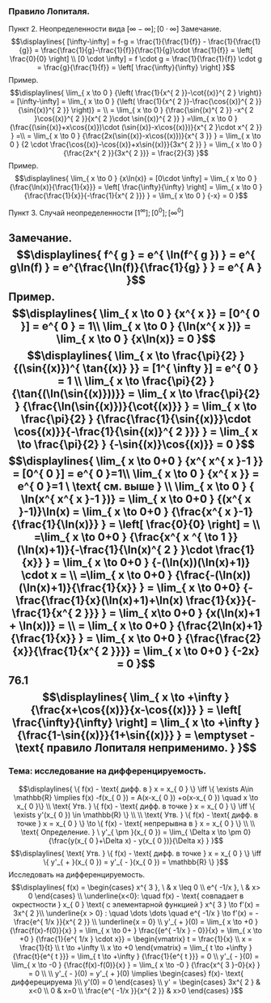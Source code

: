 ### Правило Лопиталя. 
Пункт 2. Неопределенности вида ${[\infty-\infty];[0 \cdot \infty]}$
Замечание.
$$\displaylines{
[\infty-\infty] = f-g = \frac{1}{\frac{1}{f}} - \frac{1}{\frac{1}{g}} = \frac{\frac{1}{g}-\frac{1}{f}}{\frac{1}{g}\cdot \frac{1}{f}} = \left[ \frac{0}{0} \right] \\
[0 \cdot  \infty] = f \cdot  g = \frac{1}{\frac{1}{f}} \cdot  g = \frac{g}{\frac{1}{f}} = \left[ \frac{\infty}{\infty} \right]
}$$
Пример.
$$\displaylines{
\lim_{ x \to 0 } {\left( \frac{1}{x^{ 2 }}-\cot{(x)}^{ 2 } \right)} = [\infty-\infty] = \lim_{ x \to 0 } {\left( \frac{1}{x^{ 2 }}-\frac{\cos{(x)}^{ 2 }}{\sin{(x)}^{ 2 }}  \right)} = \\ =  \lim_{ x \to 0 } {\frac{\sin{(x)^{ 2 }} -x^{ 2 }\cos{(x)}^{ 2 }}{x^{ 2 }\cdot  \sin{(x)}^{ 2 }} } =\lim_{ x \to 0 } {\frac{(\sin{(x)}+x\cos{(x)})\cdot (\sin{(x)}-x\cos{(x)})}{x^{ 2 }\cdot x^{ 2 }} } =\\
= \lim_{ x \to 0 } {\frac{2x(\sin{(x)}-x\cos{(x)})}{x^{ 3 }} } = \lim_{ x \to 0 } {2 \cdot  \frac{\cos{(x)}-\cos{(x)}+x\sin{(x)}}{3x^{ 2 }} } = \lim_{ x \to 0 } {\frac{2x^{ 2 }}{3x^{ 2 }}} = \frac{2}{3}
}$$
Пример.
$$\displaylines{
\lim_{ x \to 0 } {x\ln(x)} = [0\cdot \infty] = \lim_{ x \to 0 } {\frac{\ln(x)}{\frac{1}{x}}} = \left[ \frac{\infty}{\infty} \right] = \lim_{ x \to 0 } {\frac{\frac{1}{x}}{-\frac{1}{x^{ 2 }}} } = \lim_{ x \to 0 } {-x} = 0
}$$

Пункт 3. Случай неопределенности ${[1^{ \infty }];[0^{ 0 }]; [\infty^{ 0 }]}$

Замечание.
$$\displaylines{
f^{ g } = e^{ \ln(f^{ g }) } = e^{ g\ln(f) } = e^{\frac{\ln(f)}{\frac{1}{g} }  } = e^{ A }
}$$
Пример.
$$\displaylines{
\lim_{ x \to 0 } {x^{ x }} = [0^{ 0 }] = e^{ 0 } = 1\\ 
\lim_{ x \to 0 } {\ln(x^{ x })} = \lim_{ x \to 0 } {x\ln(x)} = 0 
}$$
$$\displaylines{
\lim_{ x \to \frac{\pi}{2} } {(\sin{(x)})^{ \tan{(x)} }} = [1^{ \infty }] = e^{ 0 } = 1 \\
\lim_{ x \to \frac{\pi}{2} } {\tan{(\ln(\sin{(x)}))}} = \lim_{ x \to \frac{\pi}{2} } {\frac{\ln(\sin{(x)})}{\cot{(x)}} } = \lim_{ x \to \frac{\pi}{2} } {\frac{\frac{1}{\sin{(x)}}\cdot \cos{(x)}}{-\frac{1}{\sin{(x)}^{ 2 }}} } = \lim_{ x \to \frac{\pi}{2} } {-\sin{(x)}\cos{(x)}} = 0
}$$
$$\displaylines{
\lim_{ x \to 0+0 } {x^{ x^{ x }-1 }} = [0^{ 0 }] = e^{ 0 }=1\\
\lim_{ x \to 0 } {x^{ x }} = e^{ 0 }=1 \ \text{ см. выше } \\
\lim_{ x \to 0 } { \ln(x^{ x^{ x }-1 })} = \lim_{ x \to 0+0 } {(x^{ x }-1)}\ln(x) = \lim_{ x \to 0+0 } {\frac{x^{ x }-1}{\frac{1}{\ln(x)}} } = \left[ \frac{0}{0} \right] =  \\ =\lim_{ x \to 0+0 } {\frac{x^{ x ^{ \to  1 }}(\ln(x)+1)}{-\frac{1}{\ln(x)^{ 2 } }\cdot  \frac{1}{x}} } = \lim_{ x \to 0+0 } {-(\ln(x))(\ln(x)+1)} \cdot x = \\
=\lim_{ x \to 0+0 } {\frac{-(\ln(x))(\ln(x)+1)}{\frac{1}{x}} } =  \lim_{ x \to 0+0} {-\frac{\frac{1}{x}(\ln(x)+1)+\ln(x) \frac{1}{x}}{-\frac{1}{x^{ 2 }}} } = \lim_{ x\to 0+0 } {x(\ln(x)+1 + \ln(x))} = \\ =  \lim_{ x \to 0+0 } {\frac{2\ln(x)+1}{\frac{1}{x}} } = \lim_{ x \to 0+0 } {\frac{\frac{2}{x}}{\frac{1}{x^{ 2 }}}} = \lim_{ x \to 0+0 } {-2x} = 0
}$$
76.1
$$\displaylines{
\lim_{ x \to +\infty } {\frac{x+\cos{(x)}}{x-\cos{(x)}} } = \left[ \frac{\infty}{\infty} \right] = \lim_{ x \to +\infty } {\frac{1-\sin{(x)}}{1+\sin{(x)}} } = \emptyset - \text{ правило Лопиталя неприменимо. }
}$$
---
### Тема: исследование на дифференцируемость.
$$\displaylines{
\{ f(x) - \text{ дифф. в  } x = x_{ 0 } \} \iff \{  \exists A\in \mathbb{R} \implies  f(x) -f(x_{ 0 }) = A(x-x_{ 0 }) +o(x-x_{ 0 }) \quad x \to  x_{ 0 }\}
\\ \text{ Утв. } \{ f(x) - \text{ дифф. в точке } x = x_{ 0 } \} \iff \{ \exists y'(x_{ 0 }) \in \mathbb{R} \} \\
\\ \text{ Утв. } \{ f(x) - \text{ дифф. в точке } x = x_{ 0 } \} \to  \{ f(x) - \text{ непрерывна в  } x = x_{ 0 } \} \\
\\
\text{ Определение. } \ y'_{ \pm  }(x_{ 0 }) = \lim_{ \Delta x \to \pm 0} {\frac{y(x_{ 0 }+\Delta x) - y(x_{ 0 })}{\Delta x} } 
}$$
$$\displaylines{
\text{ Утв. } \{ f(x) - \text{ дифф. в точке } x = x_{ 0 } \} \iff \{ y'_{ + }(x_{ 0 }) = y'_{ - }(x_{ 0 }) = \mathbb{R} \}
}$$
Исследовать на дифференцируемость.
$$\displaylines{
f(x) = \begin{cases}
 x^{ 3 }, \   & x \leq 0 \\
e^{ -1/x }, \   & x> 0
\end{cases} \\
\underline{x<0}: \quad f(x) - \text{ совпадает в окрестности  } x_{ 0 } \text{ с элементарной функцией } x^{ 3 } \to  f'(x)  = 3x^{ 2 }\\
\underline{x > 0} : \quad \dots \dots \quad e^{ -1/x }  \to  f'(x) = -\frac{e^{ 1/x }}{x^{ 2 }} \\
\underline{x = 0} \\ y'_{ + }(0) = \lim_{ x \to +0 } {\frac{f(x)-f(0)}{x} } = \lim_{ x \to 0+ } \frac{{e^{ -1/x } - 0}}{x} = \lim_{ x \to +0 } {\frac{1}{e^{ 1/x } \cdot x}} = \begin{vmatrix}
t = \frac{1}{x} \\
x = \frac{1}{t} \\
t \to +\infty \\
x \to  +0
\end{vmatrix} = \lim_{ t \to +\infty } {\frac{t}{e^{ t }}} = \lim_{ t \to +\infty } {\frac{1}{e^{ t }}} = 0 \\
y'_{ - }(0) = \lim_{ x \to -0 } {\frac{f(x)-f(0)}{x} } = \lim_{ x \to -0 } {\frac{x^{ 3 }-0}{x} } = 0 \\ \\
y'_{ - }(0) = y'_{ + }(0) \implies  \begin{cases}
f(x)- \text{ дифферецируема }\\
y'(0) = 0
\end{cases} \\
y' = \begin{cases}
 3x^{ 2 } & x<0 \\
0 & x=0 \\
\frac{e^{ -1/x }}{x^{ 2 }}  & x>0
\end{cases}
}$$